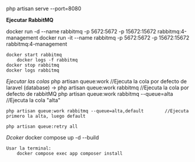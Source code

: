 php artisan serve --port=8080


**Ejecutar RabbitMQ**

docker run -d --name rabbitmq -p 5672:5672 -p 15672:15672 rabbitmq:4-management
docker run -it --name rabbitmq -p 5672:5672 -p 15672:15672 rabbitmq:4-management

    docker start rabbitmq
        docker logs -f rabbitmq
    docker stop rabbitmq
    docker logs rabbitmq


*Ejecutar las colas*
    php artisan queue:work                                      //Ejecuta la cola por defecto de laravel (database)
->  php artisan queue:work rabbitmq                             //Ejecuta la cola por defecto de rabbitMQ
    php artisan queue:work rabbitmq --queue=alta                //Ejecuta la cola "alta"

    php artisan queue:work rabbitmq --queue=alta,default        //Ejecuta primero la alta, luego default

    php artisan queue:retry all



*Dcoker*
    docker compose up -d --build

    Usar la terminal:
        docker compose exec app composer install
    



